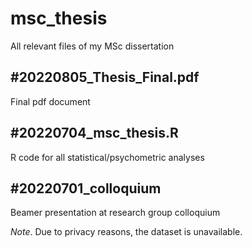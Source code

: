 # msc_thesis
All relevant files of my MSc dissertation

## #20220805_Thesis_Final.pdf 
Final pdf document

## #20220704_msc_thesis.R 
R code for all statistical/psychometric analyses

## #20220701_colloquium
Beamer presentation at research group colloquium

_Note_. Due to privacy reasons, the dataset is unavailable.
